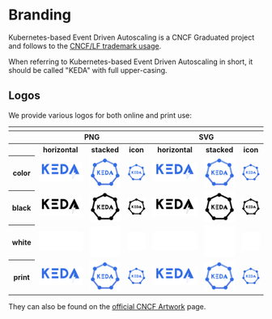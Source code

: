 # Branding

Kubernetes-based Event Driven Autoscaling is a CNCF Graduated project and follows to the [CNCF/LF trademark usage](https://www.linuxfoundation.org/trademark-usage/).

When referring to Kubernetes-based Event Driven Autoscaling in short, it should be called "KEDA" with full upper-casing.

## Logos

We provide various logos for both online and print use:

<table>
    <tr>
        <th colspan="7"></th>
    </tr>
    <tr>
        <th></th>
        <th colspan="3">PNG</th>
        <th colspan="3">SVG</th>
    </tr>
    <tr>
        <th></th>
        <th>horizontal</th>
        <th>stacked</th>
        <th>icon</th>
        <th>horizontal</th>
        <th>stacked</th>
        <th>icon</th>
    </tr>
    <tr>
        <th>color</th>
        <td><img src="/logos/horizontal/color/keda-horizontal-color.png" width="200"></td>
        <td><img src="/logos/stacked/color/keda-stacked-color.png" width="95"></td>
        <td><img src="/logos/icon/color/keda-icon-color.png" width="75"></td>
        <td><img src="/logos/horizontal/color/keda-horizontal-color.svg" width="200"></td>
        <td><img src="/logos/stacked/color/keda-stacked-color.svg" width="95"></td>
        <td><img src="/logos/icon/color/keda-icon-color.svg" width="75"></td>
    </tr>
    <tr>
        <th>black</th>
        <td><img src="/logos/horizontal/black/keda-horizontal-black.png" width="200"></td>
        <td><img src="/logos/stacked/black/keda-stacked-black.png" width="95"></td>
        <td><img src="/logos/icon/black/keda-icon-black.png" width="75"></td>
        <td><img src="/logos/horizontal/black/keda-horizontal-black.svg" width="200"></td>
        <td><img src="/logos/stacked/black/keda-stacked-black.svg" width="95"></td>
        <td><img src="/logos/icon/black/keda-icon-black.svg" width="75"></td>
    </tr>
    <tr>
        <th>white</th>
        <td><img src="/logos/horizontal/white/keda-horizontal-white.png" width="200"></td>
        <td><img src="/logos/stacked/white/keda-stacked-white.png" width="95"></td>
        <td><img src="/logos/icon/white/keda-icon-white.png" width="75"></td>
        <td><img src="/logos/horizontal/white/keda-horizontal-white.svg" width="200"></td>
        <td><img src="/logos/stacked/white/keda-stacked-white.svg" width="95"></td>
        <td><img src="/logos/icon/white/keda-icon-white.svg" width="75"></td>
    </tr>
    <tr>
        <th>print</th>
        <td><img src="/logos/horizontal/print/keda-horizontal-print.png" width="200"></td>
        <td><img src="/logos/stacked/print/keda-stacked-print.png" width="95"></td>
        <td><img src="/logos/icon/print/keda-icon-print.png" width="75"></td>
        <td><img src="/logos/horizontal/print/keda-horizontal-print.svg" width="200"></td>
        <td><img src="/logos/stacked/print/keda-stacked-print.svg" width="95"></td>
        <td><img src="/logos/icon/print/keda-icon-print.svg" width="75"></td>
    </tr>
</table>


They can also be found on the [official CNCF Artwork](https://github.com/cncf/artwork/blob/master/examples/graduated.md#keda-logos) page.
